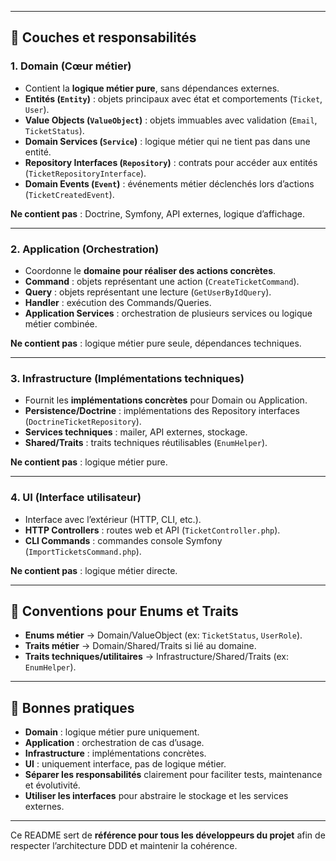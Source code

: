 
---

## 🔹 Couches et responsabilités

### 1. Domain (Cœur métier)
- Contient la **logique métier pure**, sans dépendances externes.
- **Entités (`Entity`)** : objets principaux avec état et comportements (`Ticket`, `User`).
- **Value Objects (`ValueObject`)** : objets immuables avec validation (`Email`, `TicketStatus`).
- **Domain Services (`Service`)** : logique métier qui ne tient pas dans une entité.
- **Repository Interfaces (`Repository`)** : contrats pour accéder aux entités (`TicketRepositoryInterface`).
- **Domain Events (`Event`)** : événements métier déclenchés lors d’actions (`TicketCreatedEvent`).

**Ne contient pas** : Doctrine, Symfony, API externes, logique d’affichage.

---

### 2. Application (Orchestration)
- Coordonne le **domaine pour réaliser des actions concrètes**.
- **Command** : objets représentant une action (`CreateTicketCommand`).
- **Query** : objets représentant une lecture (`GetUserByIdQuery`).
- **Handler** : exécution des Commands/Queries.
- **Application Services** : orchestration de plusieurs services ou logique métier combinée.

**Ne contient pas** : logique métier pure seule, dépendances techniques.

---

### 3. Infrastructure (Implémentations techniques)
- Fournit les **implémentations concrètes** pour Domain ou Application.
- **Persistence/Doctrine** : implémentations des Repository interfaces (`DoctrineTicketRepository`).
- **Services techniques** : mailer, API externes, stockage.
- **Shared/Traits** : traits techniques réutilisables (`EnumHelper`).

**Ne contient pas** : logique métier pure.

---

### 4. UI (Interface utilisateur)
- Interface avec l’extérieur (HTTP, CLI, etc.).
- **HTTP Controllers** : routes web et API (`TicketController.php`).
- **CLI Commands** : commandes console Symfony (`ImportTicketsCommand.php`).

**Ne contient pas** : logique métier directe.

---

## 🔹 Conventions pour Enums et Traits

- **Enums métier** → Domain/ValueObject (ex: `TicketStatus`, `UserRole`).
- **Traits métier** → Domain/Shared/Traits si lié au domaine.
- **Traits techniques/utilitaires** → Infrastructure/Shared/Traits (ex: `EnumHelper`).

---

## 🔹 Bonnes pratiques

- **Domain** : logique métier pure uniquement.
- **Application** : orchestration de cas d’usage.
- **Infrastructure** : implémentations concrètes.
- **UI** : uniquement interface, pas de logique métier.
- **Séparer les responsabilités** clairement pour faciliter tests, maintenance et évolutivité.
- **Utiliser les interfaces** pour abstraire le stockage et les services externes.

---

Ce README sert de **référence pour tous les développeurs du projet** afin de respecter l’architecture DDD et maintenir la cohérence.
